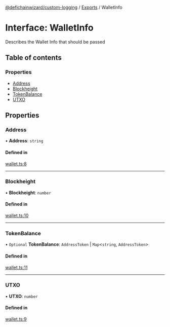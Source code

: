 [@defichainwizard/custom-logging](../README.md) / [Exports](../modules.md) / WalletInfo

# Interface: WalletInfo

Describes the Wallet Info that should be passed

## Table of contents

### Properties

- [Address](WalletInfo.md#address)
- [Blockheight](WalletInfo.md#blockheight)
- [TokenBalance](WalletInfo.md#tokenbalance)
- [UTXO](WalletInfo.md#utxo)

## Properties

### Address

• **Address**: `string`

#### Defined in

[wallet.ts:8](https://github.com/DeFiChain-Wizard/custom-logging/blob/ec9fb90/src/wallet.ts#L8)

___

### Blockheight

• **Blockheight**: `number`

#### Defined in

[wallet.ts:10](https://github.com/DeFiChain-Wizard/custom-logging/blob/ec9fb90/src/wallet.ts#L10)

___

### TokenBalance

• `Optional` **TokenBalance**: `AddressToken` \| `Map`<`string`, `AddressToken`\>

#### Defined in

[wallet.ts:11](https://github.com/DeFiChain-Wizard/custom-logging/blob/ec9fb90/src/wallet.ts#L11)

___

### UTXO

• **UTXO**: `number`

#### Defined in

[wallet.ts:9](https://github.com/DeFiChain-Wizard/custom-logging/blob/ec9fb90/src/wallet.ts#L9)

